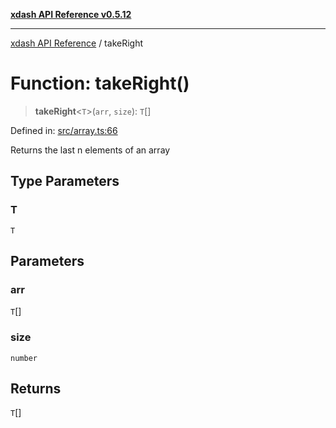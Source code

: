 [**xdash API Reference v0.5.12**](index.md)

***

[xdash API Reference](/xdash/api/index.md) / takeRight

# Function: takeRight()

> **takeRight**\<`T`\>(`arr`, `size`): `T`[]

Defined in: [src/array.ts:66](https://github.com/shtse8/xdash/blob/ed88c6e7ad3be9e5e1e06776f9ca07ed27d97c13/src/array.ts#L66)

Returns the last n elements of an array

## Type Parameters

### T

`T`

## Parameters

### arr

`T`[]

### size

`number`

## Returns

`T`[]
